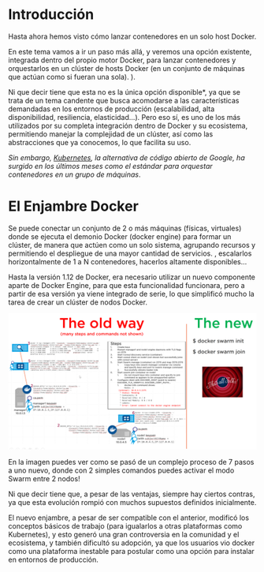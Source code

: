 # Introducción

Hasta ahora hemos visto cómo lanzar contenedores en un solo host Docker.

En este tema vamos a ir un paso más allá, y veremos una opción existente, integrada dentro del propio motor Docker, para lanzar contenedores y orquestarlos en un clúster de hosts Docker (en un conjunto de máquinas que actúan como si fueran una sola). ).

Ni que decir tiene que esta no es la única opción disponible\*, ya que se trata de un tema candente que busca acomodarse a las características demandadas en los entornos de producción (escalabilidad, alta disponibilidad, resiliencia, elasticidad...). Pero eso sí, es uno de los más utilizados por su completa integración dentro de Docker y su ecosistema, permitiendo manejar la complejidad de un clúster, así como las abstracciones que ya conocemos, lo que facilita su uso.

*Sin embargo, [Kubernetes](https://kubernetes.io), la alternativa de código abierto de Google, ha surgido en los últimos meses como el estándar para orquestar contenedores en un grupo de máquinas*.

# El Enjambre Docker

Se puede conectar un conjunto de 2 o más máquinas (físicas, virtuales) donde se ejecuta el demonio Docker (docker engine) para formar un clúster, de manera que actúen como un solo sistema, agrupando recursos y permitiendo el despliegue de una mayor cantidad de servicios. , escalarlos horizontalmente de 1 a N contenedores, hacerlos altamente disponibles...

Hasta la versión 1.12 de Docker, era necesario utilizar un nuevo componente aparte de Docker Engine, para que esta funcionalidad funcionara, pero a partir de esa versión ya viene integrado de serie, lo que simplificó mucho la tarea de crear un clúster de nodos Docker.

![img](../_media/05_docker_swarm/swarm01.png)

En la imagen puedes ver como se pasó de un complejo proceso de 7 pasos a uno nuevo, donde con 2 simples comandos puedes activar el modo Swarm entre 2 nodos!

Ni que decir tiene que, a pesar de las ventajas, siempre hay ciertos contras, ya que esta evolución rompió con muchos supuestos definidos inicialmente.

El nuevo enjambre, a pesar de ser compatible con el anterior, modificó los conceptos básicos de trabajo (para igualarlos a otras plataformas como Kubernetes), y esto generó una gran controversia en la comunidad y el ecosistema, y ​​también dificultó su adopción, ya que los usuarios vio docker como una plataforma inestable para postular como una opción para instalar en entornos de producción.